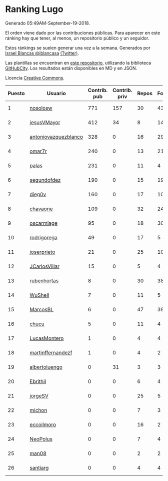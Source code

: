 # Ranking Lugo

Generado 05:49AM-September-19-2018.

El orden viene dado por las contribuciones públicas. Para aparecer en este ránking hay que tener, al menos, un repositorio público y un seguidor.

Estos ránkings se suelen generar una vez a la semana. Generados por [Israel Blancas @iblancasa](https://github.com/iblancasa/) [(Twitter)](https://twitter.com/iblancasa).

Las plantillas se encuentran en [este repositorio](https://github.com/iblancasa/GH-Spanish-Ranking), utilizando la biblioteca [GitHubCity](https://github.com/iblancasa/GitHubCity). Los resultados están disponibles en MD y en JSON.

Licencia [Creative Commons](https://creativecommons.org/licenses/by/4.0/).

| Puesto   |  Usuario  | Contrib. pub | Contrib. priv |Repos| Followers | Desde |  Avatar  |
|----------|-----------|--------------|---------------|-----|-----------|-------|----------|
|1|[nosolosw](https://github.com/nosolosw)|771|157|30|43|2011-01-25|![nosolosw]()|
|2|[jesusVMayor](https://github.com/jesusVMayor)|412|34|8|14|2013-09-05|![jesusVMayor]()|
|3|[antoniovazquezblanco](https://github.com/antoniovazquezblanco)|328|0|16|29|2010-06-13|![antoniovazquezblanco]()|
|4|[omar7r](https://github.com/omar7r)|240|0|13|21|2011-02-25|![omar7r]()|
|5|[palas](https://github.com/palas)|231|0|11|4|2011-02-25|![palas]()|
|6|[segundofdez](https://github.com/segundofdez)|190|0|15|19|2011-06-25|![segundofdez]()|
|7|[dieg0v](https://github.com/dieg0v)|160|0|17|10|2011-06-23|![dieg0v]()|
|8|[chavaone](https://github.com/chavaone)|109|0|32|24|2011-07-28|![chavaone]()|
|9|[oscarmlage](https://github.com/oscarmlage)|95|0|18|30|2009-06-24|![oscarmlage]()|
|10|[rodrigorega](https://github.com/rodrigorega)|49|0|17|5|2013-01-31|![rodrigorega]()|
|11|[joserprieto](https://github.com/joserprieto)|21|0|25|10|2011-10-21|![joserprieto]()|
|12|[JCarlosVillar](https://github.com/JCarlosVillar)|15|0|5|4|2016-04-26|![JCarlosVillar]()|
|13|[rubenhortas](https://github.com/rubenhortas)|8|0|30|38|2013-09-02|![rubenhortas]()|
|14|[WuShell](https://github.com/WuShell)|7|0|11|5|2011-06-25|![WuShell]()|
|15|[MarcosBL](https://github.com/MarcosBL)|6|0|47|39|2010-09-06|![MarcosBL]()|
|16|[chucu](https://github.com/chucu)|5|0|11|4|2012-11-15|![chucu]()|
|17|[LucasMontero](https://github.com/LucasMontero)|1|0|4|4|2014-05-29|![LucasMontero]()|
|18|[martinffernandezf](https://github.com/martinffernandezf)|1|0|4|2|2016-02-08|![martinffernandezf]()|
|19|[albertoluengo](https://github.com/albertoluengo)|0|31|3|3|2012-08-30|![albertoluengo]()|
|20|[Ebrithil](https://github.com/Ebrithil)|0|0|6|4|2008-12-20|![Ebrithil]()|
|21|[jorgeSV](https://github.com/jorgeSV)|0|0|25|5|2013-04-18|![jorgeSV]()|
|22|[michon](https://github.com/michon)|0|0|7|3|2009-04-06|![michon]()|
|23|[eccoilmoro](https://github.com/eccoilmoro)|0|0|16|2|2013-01-28|![eccoilmoro]()|
|24|[NeoPolus](https://github.com/NeoPolus)|0|0|7|4|2012-02-04|![NeoPolus]()|
|25|[man08](https://github.com/man08)|0|0|2|2|2015-07-07|![man08]()|
|26|[santiarg](https://github.com/santiarg)|0|0|4|4|2014-05-16|![santiarg]()|
